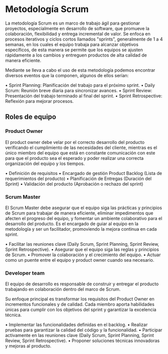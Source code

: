# Metodología Scrum

La metodología Scrum es un marco de trabajo ágil para gestionar proyectos, especialmente en desarrollo de software, que promueve la colaboración, flexibilidad y entrega incremental de valor. Se enfoca en procesos iterativos y ciclos cortos llamados "sprints", generalmente de 1 a 4 semanas, en los cuales el equipo trabaja para alcanzar objetivos específicos, de esta manera se permite que los equipos se ajusten rápidamente a los cambios y entreguen productos de alta calidad de manera eficiente.

Mediante se lleva a cabo el uso de esta metodología podemos encontrar diversos eventos que la componen, algunos de ellos serían:

• Sprint Planning: Planificación del trabajo para el próximo sprint.
• Daily Scrum: Reunión breve diaria para sincronizar avances.
• Sprint Review: Presentación del trabajo terminado al final del sprint.
• Sprint Retrospective: Reflexión para mejorar procesos.

## Roles de equipo

### Product Owner 

El product owner debe velar por el correcto desarrollo del producto verificando el cumplimiento  de las necesidades del cliente, mientras es el único miembro del equipo que está en constante comunicación con este para que el producto sea el esperado y poder realizar una correcta organización del equipo y los tiempos.

• Definición de requisitos
• Encargado de gestión Product Backlog (Lista de requerimientos del producto)
• Planificación de Entregas (Duración del Sprint)
• Validación del producto (Aprobación o rechazo del sprint)





### Scrum Master

El Scrum Master debe asegurar que el equipo siga las prácticas y principios de Scrum para trabajar de manera eficiente, eliminar impedimentos que afecten el progreso del equipo, y fomentar un ambiente colaborativo para el desarrollo del producto. Es el encargado de guiar al equipo en la metodología y ser un facilitador, promoviendo la mejora continua en cada sprint.

• Facilitar las reuniones clave (Daily Scrum, Sprint Planning, Sprint Review, Sprint Retrospective). 
• Asegurar que el equipo siga las reglas y principios de Scrum. 
• Promover la colaboración y el crecimiento del equipo. 
• Actuar como un puente entre el equipo y product owner cuando sea necesario.

### Developer team 

El equipo de desarrollo es responsable de construir y entregar el producto trabajando en colaboración dentro del marco de Scrum. 

Su enfoque principal es transformar los requisitos del Product Owner en incrementos funcionales y de calidad. Cada miembro aporta habilidades únicas para cumplir con los objetivos del sprint y garantizar la excelencia técnica.

• Implementar las funcionalidades definidas en el backlog.
• Realizar pruebas para garantizar la calidad del código y la funcionalidad. 
• Participar activamente en las reuniones clave (Daily Scrum, Sprint Planning, Sprint Review, Sprint Retrospective). 
• Proponer soluciones técnicas innovadoras y mejoras al producto. 


